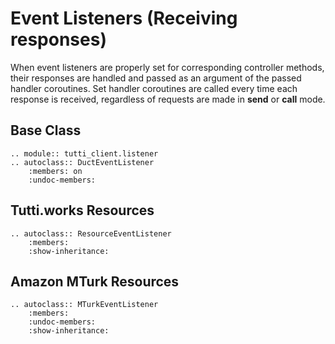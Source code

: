 # Event Listeners (Receiving responses)

When event listeners are properly set for corresponding controller methods, their responses are handled and passed as an argument of the passed handler coroutines.
Set handler coroutines are called every time each response is received, regardless of requests are made in **send** or **call** mode.

## Base Class

```{eval-rst}
.. module:: tutti_client.listener
.. autoclass:: DuctEventListener
    :members: on
    :undoc-members:
```

## Tutti.works Resources

```{eval-rst}
.. autoclass:: ResourceEventListener
    :members:
    :show-inheritance:
```

## Amazon MTurk Resources

```{eval-rst}
.. autoclass:: MTurkEventListener
    :members:
    :undoc-members:
    :show-inheritance:
```
